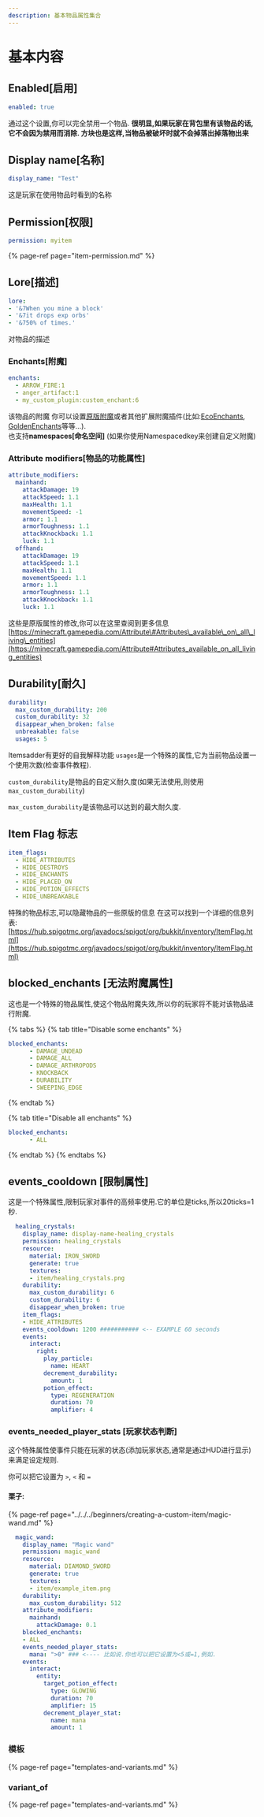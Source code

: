 ```yaml
---
description: 基本物品属性集合
---
```


# 基本内容

## Enabled[启用]

```yaml
enabled: true
```

通过这个设置,你可以完全禁用一个物品. 
**很明显,如果玩家在背包里有该物品的话,它不会因为禁用而消除. 
方块也是这样,当物品被破坏时就不会掉落出掉落物出来**

## Display name[名称]

```yaml
display_name: "Test"
```

这是玩家在使用物品时看到的名称

## Permission[权限]

```yaml
permission: myitem
```

{% page-ref page="item-permission.md" %}

## Lore[描述]

```yaml
lore:
- '&7When you mine a block'
- '&7it drops exp orbs'
- '&750% of times.'
```

对物品的描述

### Enchants[附魔]

```yaml
enchants:
  - ARROW_FIRE:1
  - anger_artifact:1
  - my_custom_plugin:custom_enchant:6
```

该物品的附魔
你可以设置[原版附魔](https://hub.spigotmc.org/javadocs/bukkit/org/bukkit/enchantments/Enchantment.html)或者其他扩展附魔插件\(比如:[EcoEnchants](https://www.spigotmc.org/resources/%E2%9A%A1-1-16-1-16-5-ecoenchants-%E2%9C%A8-220-custom-enchantments-%E2%9C%85-essentials-cmi-support.79573/), [GoldenEnchants](https://www.spigotmc.org/resources/goldenenchants-%E2%80%A2-more-vanilla-like-enchantments-1-14-1-16.61693/)等等...\).  
也支持**namespaces[命名空间]** \(如果你使用Namespacedkey来创建自定义附魔\)

### Attribute modifiers[物品的功能属性]

```yaml
attribute_modifiers:
  mainhand:
    attackDamage: 19
    attackSpeed: 1.1
    maxHealth: 1.1
    movementSpeed: -1
    armor: 1.1
    armorToughness: 1.1
    attackKnockback: 1.1
    luck: 1.1
  offhand:
    attackDamage: 19
    attackSpeed: 1.1
    maxHealth: 1.1
    movementSpeed: 1.1
    armor: 1.1
    armorToughness: 1.1
    attackKnockback: 1.1
    luck: 1.1
```

这些是原版属性的修改,你可以在这里查阅到更多信息[https://minecraft.gamepedia.com/Attribute\#Attributes\_available\_on\_all\_living\_entities](https://minecraft.gamepedia.com/Attribute#Attributes_available_on_all_living_entities)

## Durability[耐久]

```yaml
durability:
  max_custom_durability: 200
  custom_durability: 32
  disappear_when_broken: false
  unbreakable: false
  usages: 5
```

Itemsadder有更好的自我解释功能
`usages`是一个特殊的属性,它为当前物品设置一个使用次数\(检查事件教程\).

`custom_durability`是物品的自定义耐久度\(如果无法使用,则使用`max_custom_durability`\)

`max_custom_durability`是该物品可以达到的最大耐久度.

## Item Flag 标志

```yaml
item_flags:
  - HIDE_ATTRIBUTES
  - HIDE_DESTROYS
  - HIDE_ENCHANTS
  - HIDE_PLACED_ON
  - HIDE_POTION_EFFECTS
  - HIDE_UNBREAKABLE
```

特殊的物品标志,可以隐藏物品的一些原版的信息 
在这可以找到一个详细的信息列表:[https://hub.spigotmc.org/javadocs/spigot/org/bukkit/inventory/ItemFlag.html](https://hub.spigotmc.org/javadocs/spigot/org/bukkit/inventory/ItemFlag.html)

## blocked\_enchants [无法附魔属性]

这也是一个特殊的物品属性,使这个物品附魔失效,所以你的玩家将不能对该物品进行附魔.

{% tabs %}
{% tab title="Disable some enchants" %}
```yaml
blocked_enchants:
      - DAMAGE_UNDEAD
      - DAMAGE_ALL
      - DAMAGE_ARTHROPODS
      - KNOCKBACK
      - DURABILITY
      - SWEEPING_EDGE
```
{% endtab %}

{% tab title="Disable all enchants" %}
```yaml
blocked_enchants:
      - ALL
```
{% endtab %}
{% endtabs %}

## events\_cooldown [限制属性]

这是一个特殊属性,限制玩家对事件的高频率使用.它的单位是ticks,所以20ticks=1秒.

```yaml
  healing_crystals:
    display_name: display-name-healing_crystals
    permission: healing_crystals
    resource:
      material: IRON_SWORD
      generate: true
      textures:
      - item/healing_crystals.png
    durability:
      max_custom_durability: 6
      custom_durability: 6
      disappear_when_broken: true
    item_flags:
    - HIDE_ATTRIBUTES
    events_cooldown: 1200 ########### <-- EXAMPLE 60 seconds
    events:
      interact:
        right:
          play_particle:
            name: HEART
          decrement_durability:
            amount: 1
          potion_effect:
            type: REGENERATION
            duration: 70
            amplifier: 4
```

### events\_needed\_player\_stats [玩家状态判断]

这个特殊属性使事件只能在玩家的状态\(添加玩家状态,通常是通过HUD进行显示\)来满足设定规则.

你可以把它设置为 `>`, `<` 和 `=`

#### 栗子:

{% page-ref page="../../../beginners/creating-a-custom-item/magic-wand.md" %}

```yaml
  magic_wand:
    display_name: "Magic wand"
    permission: magic_wand
    resource:
      material: DIAMOND_SWORD
      generate: true
      textures:
      - item/example_item.png
    durability:
      max_custom_durability: 512
    attribute_modifiers:
      mainhand:
        attackDamage: 0.1
    blocked_enchants:
    - ALL
    events_needed_player_stats:
      mana: ">0" ### <---- 比如说.你也可以把它设置为<5或=1,例如.
    events:
      interact:
        entity:
          target_potion_effect:
            type: GLOWING
            duration: 70
            amplifier: 15
          decrement_player_stat:
            name: mana
            amount: 1
```

### 模板

{% page-ref page="templates-and-variants.md" %}

### variant\_of

{% page-ref page="templates-and-variants.md" %}

